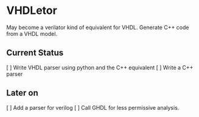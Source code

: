 # VHDLetor
May become a verilator kind of equivalent for VHDL.
Generate C++ code from a VHDL model.

## Current Status
[ ] Write VHDL parser using python and the C++ equivalent
[ ] Write a C++ parser

## Later on
[ ] Add a parser for verilog
[ ] Call GHDL for less permissive analysis.
